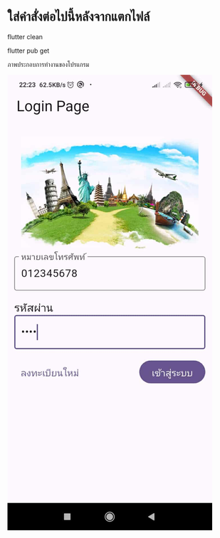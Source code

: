 # ใส่คำสั่งต่อไปนี้หลังจากแตกไฟล์
flutter clean  

flutter pub get

ภาพประกอบการทำงานของโปรแกรม  

![Login](assets/images/Login.jpg)
